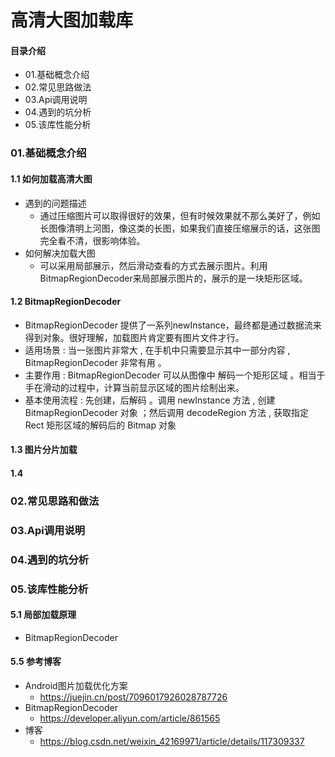 # 高清大图加载库
#### 目录介绍
- 01.基础概念介绍
- 02.常见思路做法
- 03.Api调用说明
- 04.遇到的坑分析
- 05.该库性能分析


### 01.基础概念介绍
#### 1.1 如何加载高清大图
- 遇到的问题描述
    - 通过压缩图片可以取得很好的效果，但有时候效果就不那么美好了，例如长图像清明上河图，像这类的长图，如果我们直接压缩展示的话，这张图完全看不清，很影响体验。
- 如何解决加载大图
    - 可以采用局部展示，然后滑动查看的方式去展示图片。利用BitmapRegionDecoder来局部展示图片的，展示的是一块矩形区域。


#### 1.2 BitmapRegionDecoder
- BitmapRegionDecoder 提供了一系列newInstance，最终都是通过数据流来得到对象。很好理解，加载图片肯定要有图片文件才行。
- 适用场景 : 当一张图片非常大 , 在手机中只需要显示其中一部分内容 , BitmapRegionDecoder 非常有用 。
- 主要作用 : BitmapRegionDecoder 可以从图像中 解码一个矩形区域 。相当于手在滑动的过程中，计算当前显示区域的图片绘制出来。
- 基本使用流程 : 先创建，后解码 。调用 newInstance 方法 , 创建 BitmapRegionDecoder 对象 ；然后调用 decodeRegion 方法 , 获取指定 Rect 矩形区域的解码后的 Bitmap 对象


#### 1.3 图片分片加载


#### 1.4 


### 02.常见思路和做法




### 03.Api调用说明



### 04.遇到的坑分析



### 05.该库性能分析
#### 5.1 局部加载原理
- BitmapRegionDecoder



#### 5.5 参考博客
- Android图片加载优化方案
    - https://juejin.cn/post/7096017926028787726
- BitmapRegionDecoder
    - https://developer.aliyun.com/article/861565
- 博客
    - https://blog.csdn.net/weixin_42169971/article/details/117309337












